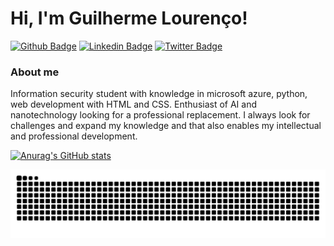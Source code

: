 # Hi, I'm Guilherme Lourenço! 

[![Github Badge](https://img.shields.io/badge/-Github-000?style=flat-square&logo=Github&logoColor=white&link=https://github.com/fagnerpsantos)](https://github.com/Lourencobrah)
[![Linkedin Badge](https://img.shields.io/badge/-LinkedIn-blue?style=flat-square&logo=Linkedin&logoColor=white&link=https://www.linkedin.com/in/lourencovicente/)](https://www.linkedin.com/in/lourencovicente/)
[![Twitter Badge](https://img.shields.io/badge/-Twitter-1ca0f1?style=flat-square&labelColor=1ca0f1&logo=twitter&logoColor=white&link=https://twitter.com/lourencobayaga)](https://twitter.com/lourencobayaga)

### About me
Information security student with knowledge in microsoft azure, python, web development with HTML and CSS. Enthusiast of AI and nanotechnology looking for a professional replacement.
I always look for challenges and expand my knowledge and that also enables my intellectual and professional development.

[![Anurag's GitHub stats](https://github-readme-stats.vercel.app/api?Lourencobrah=anuraghazra)](https://github.com/Lourenobrah/github-readme-stats)


![Snake animation](https://github.com/Lourencobrah/Lourencobrah/blob/output/github-contribution-grid-snake.svg)
